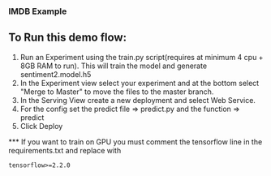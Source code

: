 ### IMDB Example

## To Run this demo flow: 

  1. Run an Experiment using the train.py script(requires at minimum 4 cpu + 8GB RAM to run). This will train the model and generate sentiment2.model.h5
  2. In the Experiment view select your experiment and at the bottom select "Merge to Master" to move the files to the master branch. 
  3. In the Serving View create a new deployment and select Web Service. 
  4. For the config set the predict file => predict.py and the function => predict
  5. Click Deploy 


*** If you want to train on GPU you must comment the tensorflow line in the requirements.txt and replace with 

    tensorflow>=2.2.0
